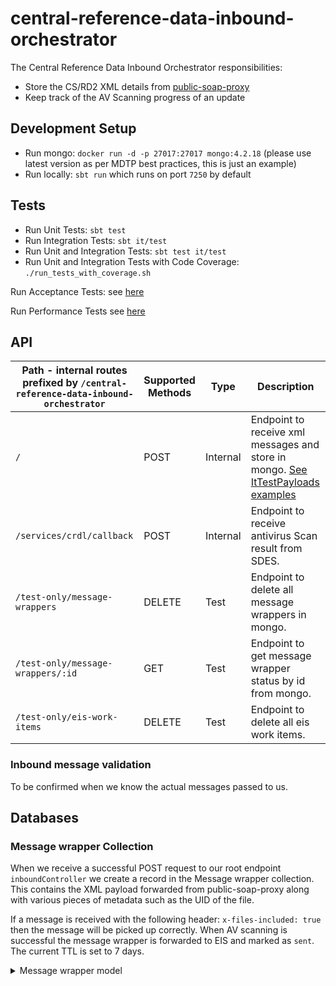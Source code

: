 
# central-reference-data-inbound-orchestrator

The Central Reference Data Inbound Orchestrator responsibilities:
- Store the CS/RD2 XML details from [public-soap-proxy](https://github.com/hmrc/aws-ami-public-soap-proxy)
- Keep track of the AV Scanning progress of an update

## Development Setup
- Run mongo: `docker run -d -p 27017:27017 mongo:4.2.18` (please use latest version as per MDTP best practices, this is just an example)
- Run locally: `sbt run` which runs on port `7250` by default

## Tests
- Run Unit Tests: `sbt test`
- Run Integration Tests: `sbt it/test`
- Run Unit and Integration Tests: `sbt test it/test`
- Run Unit and Integration Tests with Code Coverage: `./run_tests_with_coverage.sh`

Run Acceptance Tests: see [here](https://github.com/hmrc/central-reference-data-acceptance-tests)

Run Performance Tests see [here](https://github.com/hmrc/central-reference-data-performance-tests)

## API

| Path - internal routes prefixed by `/central-reference-data-inbound-orchestrator` | Supported Methods | Type     | Description                                                                  |
|-----------------------------------------------------------------------------------|-------------------|----------|------------------------------------------------------------------------------|
| `/`                                                                               | POST              | Internal | Endpoint to receive xml messages and store in mongo. [See ItTestPayloads examples](it/helpers) |
| `/services/crdl/callback`                                                         | POST              | Internal | Endpoint to receive antivirus Scan result from SDES.                         |
| `/test-only/message-wrappers`                                                     | DELETE            | Test     | Endpoint to delete all message wrappers in mongo.                            |
| `/test-only/message-wrappers/:id`                                                 | GET               | Test     | Endpoint to get message wrapper status by id from mongo.                     |
| `/test-only/eis-work-items`                                                       | DELETE            | Test     | Endpoint to delete all eis work items.                                       |


### Inbound message validation

To be confirmed when we know the actual messages passed to us.

## Databases
### Message wrapper Collection
When we receive a successful POST request to our root endpoint `inboundController` we create a record in the Message wrapper collection. This contains the XML payload forwarded from public-soap-proxy along with various pieces of metadata such as the UID of the file.

If a message is received with the following header: `x-files-included: true` then the message will be picked up correctly. When AV scanning is successful the message wrapper is forwarded to EIS and marked as `sent`. The current TTL is set to 7 days.

<Details>
<Summary>Message wrapper model</Summary>

```
{
  "_id": {
    "$oid": "66b498dc895f3155fc1b2b83"
  },
  "payload": "<MainMessage>
      <Body>
        <TaskIdentifier>780912</TaskIdentifier>
        <AttributeName>ReferenceData</AttributeName>
      	<MessageType>gZip</MessageType>
      	<IncludedBinaryObject>c04a1612-705d-4373-8840-9d137b14b30a</IncludedBinaryObject>
      	<MessageSender>CS/RD2</MessageSender>
      </Body>
    </MainMessage>",
  "lastUpdated": {
    "$date": "2024-08-08T10:07:24.435Z"
  },
  "receivedTimestamp": {
    "$date": "2024-08-08T10:07:24.435Z"
  },
  "status": "received",
  "uid": "c04a1612-705d-4373-8840-9d137b14b30a"
}
```

### License

This code is open source software licensed under the [Apache 2.0 License]("http://www.apache.org/licenses/LICENSE-2.0.html").